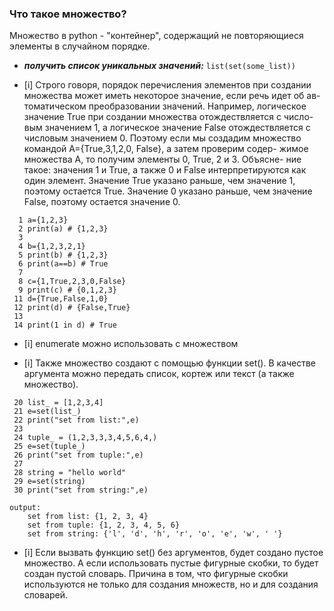 ### Что такое множество?
Множество в python - "контейнер", содержащий не повторяющиеся элементы в случайном порядке.

- ***получить список уникальных значений:***
	`list(set(some_list))`


- [i] Строго говоря, порядок перечисления элементов при создании
множества может иметь некоторое значение, если речь идет об ав-
томатическом преобразовании значений. Например, логическое
значение True при создании множества отождествляется с число-
вым значением 1, а логическое значение False отождествляется
с числовым значением 0. Поэтому если мы создадим множество
командой A={True,3,1,2,0, False}, а затем проверим содер-
жимое множества A, то получим элементы 0, True, 2 и 3. Объясне-
ние такое: значения 1 и True, а также 0 и False интерпретируются
как один элемент. Значение True указано раньше, чем значение 1,
поэтому остается True. Значение 0 указано раньше, чем значение
False, поэтому остается значение 0.

```
  1 a={1,2,3}
  2 print(a) # {1,2,3}
  3
  4 b={1,2,3,2,1}
  5 print(b) # {1,2,3}
  6 print(a==b) # True
  7
  8 c={1,True,2,3,0,False}
  9 print(c) # {0,1,2,3}
 11 d={True,False,1,0}
 12 print(d) # {False,True}
 13
 14 print(1 in d) # True

```

- [i] enumerate можно использовать с множеством

- [i] Также множество создают с помощью функции set(). В качестве аргумента можно передать список, кортеж или текст (а также множество).

```
 20 list_ = [1,2,3,4]
 21 e=set(list_)
 22 print("set from list:",e)
 23
 24 tuple_ = (1,2,3,3,3,4,5,6,4,)
 25 e=set(tuple_)
 26 print("set from tuple:",e)
 27
 28 string = "hello world"
 29 e=set(string)
 30 print("set from string:",e)

output:
	set from list: {1, 2, 3, 4}
	set from tuple: {1, 2, 3, 4, 5, 6}
	set from string: {'l', 'd', 'h', 'r', 'o', 'e', 'w', ' '}
```

- [i] Если вызвать функцию set() без аргументов, будет создано пустое множество.
 А если использовать пустые фигурные скобки, то будет создан пустой словарь.
 Причина в том, что фигурные скобки используются не только для создания множеств, но и для создания словарей.